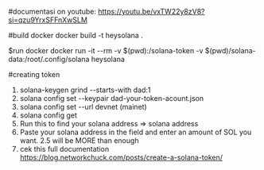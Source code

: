 #documentasi on youtube:
https://youtu.be/vxTW22y8zV8?si=qzu9YrxSFFnXwSLM

#build  docker
docker build -t heysolana .

$run docker
docker run -it --rm -v $(pwd):/solana-token -v $(pwd)/solana-data:/root/.config/solana heysolana

#creating token
1. solana-keygen grind --starts-with dad:1
2. solana config set --keypair dad-your-token-acount.json
3. solana config set --url devnet (mainet)
4. solana config get
5. Run this to find your solana address => solana address
6. Paste your solana address in the field and enter an amount of SOL you want. 2.5 will be MORE than enough
7. cek this full documentation https://blog.networkchuck.com/posts/create-a-solana-token/


